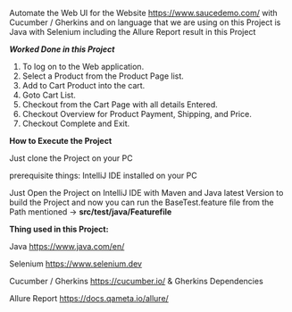 

Automate the Web UI for the Website https://www.saucedemo.com/ with Cucumber / Gherkins and on language that we are using on this Project is Java with Selenium including the Allure Report result in this Project

**_Worked Done in this Project_** 
1. To log on to the Web application.
2. Select a Product from the Product Page list.
3. Add to Cart Product into the cart.
4. Goto Cart List.
5. Checkout from the Cart Page with all details Entered.
6. Checkout Overview for Product Payment, Shipping, and Price.
7. Checkout Complete and Exit. 

**How to Execute the Project**

Just clone the Project on your PC 

prerequisite things: IntelliJ IDE installed on your PC 

Just Open the Project on IntelliJ IDE with Maven and Java latest Version to build the Project and now you can run the BaseTest.feature file from the Path mentioned -> **src/test/java/Featurefile** 

**Thing used in this Project:**

Java https://www.java.com/en/ 

Selenium https://www.selenium.dev 

Cucumber / Gherkins https://cucumber.io/ & Gherkins Dependencies

Allure Report https://docs.qameta.io/allure/ 
